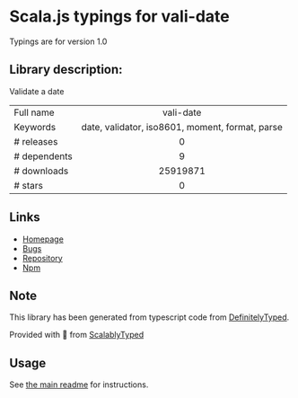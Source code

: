 
# Scala.js typings for vali-date

Typings are for version 1.0

## Library description:
Validate a date

|                    |                 |
| ------------------ | :-------------: |
| Full name          | vali-date |
| Keywords           | date, validator, iso8601, moment, format, parse |
| # releases         | 0 |
| # dependents       | 9 |
| # downloads        | 25919871 |
| # stars            | 0 |

## Links
- [Homepage](https://github.com/samverschueren/vali-date#readme)
- [Bugs](https://github.com/samverschueren/vali-date/issues)
- [Repository](https://github.com/samverschueren/vali-date)
- [Npm](https://www.npmjs.com/package/vali-date)
    


## Note
This library has been generated from typescript code from [DefinitelyTyped](https://definitelytyped.org).

Provided with :purple_heart: from [ScalablyTyped](https://github.com/oyvindberg/ScalablyTyped)

## Usage
See [the main readme](../../readme.md) for instructions.


